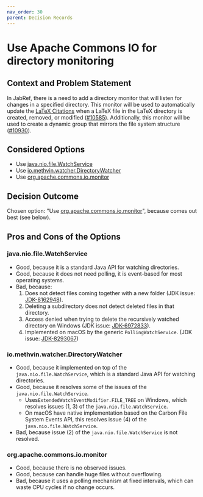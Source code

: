 ```yaml
---
nav_order: 30
parent: Decision Records
---
```

# Use Apache Commons IO for directory monitoring

## Context and Problem Statement

In JabRef, there is a need to add a directory monitor that will listen for changes in a specified directory.
This monitor will be used to automatically update the [LaTeX Citations](https://docs.jabref.org/advanced/entryeditor/latex-citations) when a LaTeX file in the LaTeX directory is created, removed, or modified ([#10585](https://github.com/JabRef/jabref/issues/10585)).
Additionally, this monitor will be used to create a dynamic group that mirrors the file system structure ([#10930](https://github.com/JabRef/jabref/issues/10930)).

## Considered Options

* Use [java.nio.file.WatchService](https://docs.oracle.com/en/java/javase/22/docs/api/java.base/java/nio/file/WatchService.html)
* Use [io.methvin.watcher.DirectoryWatcher](https://github.com/gmethvin/directory-watcher)
* Use [org.apache.commons.io.monitor](https://commons.apache.org/proper/commons-io/apidocs/org/apache/commons/io/monitor/package-summary.html)

## Decision Outcome

Chosen option: "Use [org.apache.commons.io.monitor](https://commons.apache.org/proper/commons-io/apidocs/org/apache/commons/io/monitor/package-summary.html)", because comes out best \(see below\).

## Pros and Cons of the Options

### java.nio.file.WatchService

* Good, because it is a standard Java API for watching directories.
* Good, because it does not need polling, it is event-based for most operating systems.
* Bad, because:
  1. Does not detect files coming together with a new folder (JDK issue: [JDK-8162948](https://bugs.openjdk.org/browse/JDK-8162948)).
  2. Deleting a subdirectory does not detect deleted files in that directory.
  3. Access denied when trying to delete the recursively watched directory on Windows (JDK issue: [JDK-6972833](https://bugs.openjdk.org/browse/JDK-6972833)).
  4. Implemented on macOS by the generic `PollingWatchService`. (JDK issue: [JDK-8293067](https://bugs.openjdk.org/browse/JDK-8293067))

### io.methvin.watcher.DirectoryWatcher

* Good, because it implemented on top of the `java.nio.file.WatchService`, which is a standard Java API for watching directories.
* Good, because it resolves some of the issues of the `java.nio.file.WatchService`.
  * Uses`ExtendedWatchEventModifier.FILE_TREE` on Windows, which resolves issues (1, 3) of the `java.nio.file.WatchService`.
  * On macOS have native implementation based on the Carbon File System Events API, this resolves issue (4) of the `java.nio.file.WatchService`.
* Bad, because issue (2) of the `java.nio.file.WatchService` is not resolved.

### org.apache.commons.io.monitor

* Good, because there is no observed issues.
* Good, because can handle huge files without overflowing.
* Bad, because it uses a polling mechanism at fixed intervals, which can waste CPU cycles if no change occurs.

